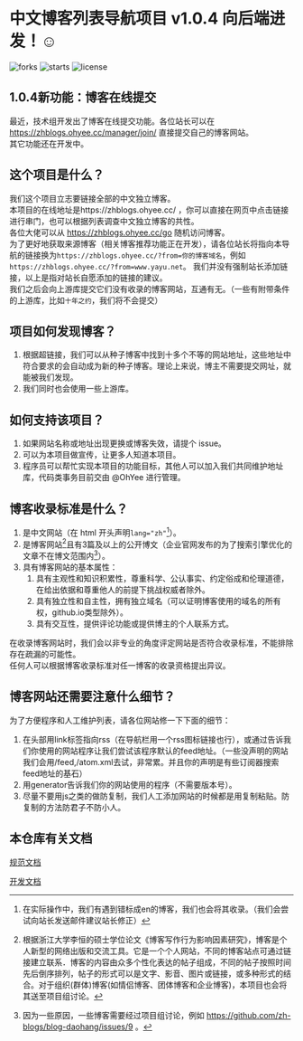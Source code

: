 # 中文博客列表导航项目 v1.0.4 向后端进发！☺

![forks](https://img.shields.io/github/forks/zh-blogs/blog-daohang) ![starts](https://img.shields.io/github/stars/zh-blogs/blog-daohang) ![license](https://img.shields.io/github/license/zh-blogs/blog-daohang)
## 1.0.4新功能：博客在线提交
最近，技术组开发出了博客在线提交功能。各位站长可以在 https://zhblogs.ohyee.cc/manager/join/ 直接提交自己的博客网站。       
其它功能还在开发中。


## 这个项目是什么？
我们这个项目立志要链接全部的中文独立博客。    
本项目的在线地址是https://zhblogs.ohyee.cc/ ，你可以直接在网页中点击链接进行串门，也可以根据列表调查中文独立博客的共性。        
各位大佬可以从 https://zhblogs.ohyee.cc/go 随机访问博客。          
为了更好地获取来源博客（相关博客推荐功能正在开发），请各位站长将指向本导航的链接换为`https://zhblogs.ohyee.cc/?from=你的博客域名`，例如`https://zhblogs.ohyee.cc/?from=www.yayu.net`。 
我们并没有强制站长添加链接，以上是指对站长自愿添加的链接的建议。   
我们之后会向上游库提交它们没有收录的博客网站，互通有无。（一些有附带条件的上游库，比如`十年之约`，我们将不会提交）

## 项目如何发现博客？
1. 根据超链接，我们可以从种子博客中找到十多个不等的网站地址，这些地址中符合要求的会自动成为新的种子博客。理论上来说，博主不需要提交网址，就能被我们发现。  
2. 我们同时也会使用一些上游库。


## 如何支持该项目？
1. 如果网站名称或地址出现更换或博客失效，请提个 issue。        
2. 可以为本项目做宣传，让更多人知道本项目。         
3. 程序员可以帮忙实现本项目的功能目标，其他人可以加入我们共同维护地址库，代码类事务目前交由 @OhYee 进行管理。   

## 博客收录标准是什么？
1. 是中文网站（在 html 开头声明`lang="zh"`[^1]）。
2. 是博客网站[^2]且有3篇及以上的公开博文（企业官网发布的为了搜索引擎优化的文章不在博文范围内[^3]）。
3. 具有博客网站的基本属性：
    1. 具有主观性和知识积累性，尊重科学、公认事实、约定俗成和伦理道德，在给出依据和尊重他人的前提下挑战权威者除外。
    2. 具有独立性和自主性，拥有独立域名（可以证明博客使用的域名的所有权，github.io类型除外）。
    3. 具有交互性，提供评论功能或提供博主的个人联系方式。

在收录博客网站时，我们会以非专业的角度评定网站是否符合收录标准，不能排除存在疏漏的可能性。      
任何人可以根据博客收录标准对任一博客的收录资格提出异议。

## 博客网站还需要注意什么细节？
为了方便程序和人工维护列表，请各位网站修一下下面的细节：
1. 在头部用link标签指向rss（在导航栏用一个rss图标链接也行），或通过告诉我们你使用的网站程序让我们尝试该程序默认的feed地址。（一些没声明的网站我们会用/feed,/atom.xml去试，非常累。并且你的声明是有些订阅器搜索feed地址的基石）
2. 用generator告诉我们你的网站使用的程序（不需要版本号）。
3. 尽量不要用js之类的做防复制，我们人工添加网站的时候都是用复制粘贴。防复制的方法防君子不防小人。 

[^1]: 在实际操作中，我们有遇到错标成en的博客，我们也会将其收录。（我们会尝试向站长发送邮件建议站长修正）
[^2]: 根据浙江大学李恒的硕士学位论文《博客写作行为影响因素研究》，博客是个人新型的网络出版和交流工具。它是一个个人网站，不同的博客站点可通过链接建立联系．博客的内容由众多个性化表达的帖子组成，不同的帖子按照时间先后倒序排列，帖子的形式可以是文字、影音、图片或链接，或多种形式的结合。对于组织(群体)博客(如情侣博客、团体博客和企业博客)，本项目也会将其送至项目组讨论。
[^3]: 因为一些原因，一些博客需要经过项目组讨论，例如 https://github.com/zh-blogs/blog-daohang/issues/9 。  

## 本仓库有关文档

[规范文档](https://github.com/zh-blogs/zh-blogs-documentation)

[开发文档](doc/develop.md)
